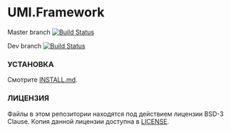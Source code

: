 UMI.Framework
======

Master branch [![Build Status](https://travis-ci.org/Umisoft/umi-framework.png?branch=master)](https://travis-ci.org/Umisoft/umi-framework)

Dev branch [![Build Status](https://travis-ci.org/Umisoft/umi-framework.png?branch=dev)](https://travis-ci.org/Umisoft/umi-framework)

### УСТАНОВКА

Смотрите [INSTALL.md](INSTALL.md).

### ЛИЦЕНЗИЯ

Файлы в этом репозитории находятся под действием лицензии BSD-3 Clause.
Копия данной лицензии доступна в [LICENSE](LICENSE).
